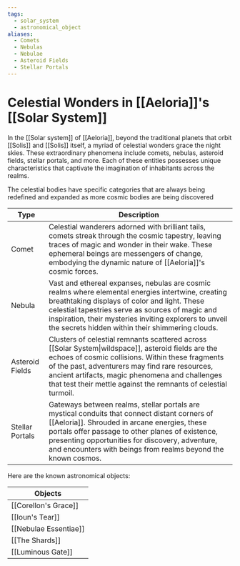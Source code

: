 ```yaml
---
tags:
  - solar_system
  - astronomical_object
aliases:
  - Comets
  - Nebulas
  - Nebulae
  - Asteroid Fields
  - Stellar Portals
---
```

# Celestial Wonders in [[Aeloria]]'s [[Solar System]]

In the [[Solar system]] of [[Aeloria]], beyond the traditional planets that orbit [[Solis]] and [[Solis]] itself, a myriad of celestial wonders grace the night skies. These extraordinary phenomena include comets, nebulas, asteroid fields, stellar portals, and more. Each of these entities possesses unique characteristics that captivate the imagination of inhabitants across the realms. 

The celestial bodies have specific categories that are always being redefined and expanded as more cosmic bodies are being discovered

|Type|Description|
|---|---|
|Comet|Celestial wanderers adorned with brilliant tails, comets streak through the cosmic tapestry, leaving traces of magic and wonder in their wake. These ephemeral beings are messengers of change, embodying the dynamic nature of [[Aeloria]]'s cosmic forces.|
|Nebula|Vast and ethereal expanses, nebulas are cosmic realms where elemental energies intertwine, creating breathtaking displays of color and light. These celestial tapestries serve as sources of magic and inspiration, their mysteries inviting explorers to unveil the secrets hidden within their shimmering clouds.|
|Asteroid Fields|Clusters of celestial remnants scattered across [[Solar System\|wildspace]], asteroid fields are the echoes of cosmic collisions. Within these fragments of the past, adventurers may find rare resources, ancient artifacts, magic phenomena and challenges that test their mettle against the remnants of celestial turmoil. |
|Stellar Portals|Gateways between realms, stellar portals are mystical conduits that connect distant corners of [[Aeloria]]. Shrouded in arcane energies, these portals offer passage to other planes of existence, presenting opportunities for discovery, adventure, and encounters with beings from realms beyond the known cosmos.|


Here are the known astronomical objects:

| Objects |
| ---- |
| [[Corellon's Grace]] |
| [[Ioun's Tear]] |
| [[Nebulae Essentiae]] |
| [[The Shards]] |
| [[Luminous Gate]] |
